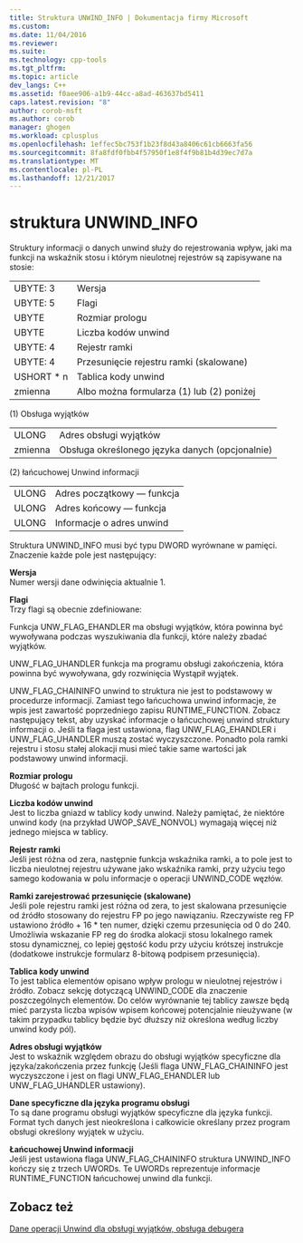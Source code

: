 ```yaml
---
title: Struktura UNWIND_INFO | Dokumentacja firmy Microsoft
ms.custom: 
ms.date: 11/04/2016
ms.reviewer: 
ms.suite: 
ms.technology: cpp-tools
ms.tgt_pltfrm: 
ms.topic: article
dev_langs: C++
ms.assetid: f0aee906-a1b9-44cc-a8ad-463637bd5411
caps.latest.revision: "8"
author: corob-msft
ms.author: corob
manager: ghogen
ms.workload: cplusplus
ms.openlocfilehash: 1effec5bc753f1b23f8d43a8406c61cb6663fa56
ms.sourcegitcommit: 8fa8fdf0fbb4f57950f1e8f4f9b81b4d39ec7d7a
ms.translationtype: MT
ms.contentlocale: pl-PL
ms.lasthandoff: 12/21/2017
---
```

# <a name="struct-unwindinfo"></a>struktura UNWIND_INFO
Struktury informacji o danych unwind służy do rejestrowania wpływ, jaki ma funkcji na wskaźnik stosu i którym nieulotnej rejestrów są zapisywane na stosie:  
  
|||  
|-|-|  
|UBYTE: 3|Wersja|  
|UBYTE: 5|Flagi|  
|UBYTE|Rozmiar prologu|  
|UBYTE|Liczba kodów unwind|  
|UBYTE: 4|Rejestr ramki|  
|UBYTE: 4|Przesunięcie rejestru ramki (skalowane)|  
|USHORT * n|Tablica kody unwind|  
|zmienna|Albo można formularza (1) lub (2) poniżej|  
  
 (1) Obsługa wyjątków  
  
|||  
|-|-|  
|ULONG|Adres obsługi wyjątków|  
|zmienna|Obsługa określonego języka danych (opcjonalnie)|  
  
 (2) łańcuchowej Unwind informacji  
  
|||  
|-|-|  
|ULONG|Adres początkowy — funkcja|  
|ULONG|Adres końcowy — funkcja|  
|ULONG|Informacje o adres unwind|  
  
 Struktura UNWIND_INFO musi być typu DWORD wyrównane w pamięci. Znaczenie każde pole jest następujący:  
  
 **Wersja**  
 Numer wersji dane odwinięcia aktualnie 1.  
  
 **Flagi**  
 Trzy flagi są obecnie zdefiniowane:  
  
 Funkcja UNW_FLAG_EHANDLER ma obsługi wyjątków, która powinna być wywoływana podczas wyszukiwania dla funkcji, które należy zbadać wyjątków.  
  
 UNW_FLAG_UHANDLER funkcja ma programu obsługi zakończenia, która powinna być wywoływana, gdy rozwinięcia Wystąpił wyjątek.  
  
 UNW_FLAG_CHAININFO unwind to struktura nie jest to podstawowy w procedurze informacji. Zamiast tego łańcuchowa unwind informacje, że wpis jest zawartość poprzedniego zapisu RUNTIME_FUNCTION. Zobacz następujący tekst, aby uzyskać informacje o łańcuchowej unwind struktury informacji o. Jeśli ta flaga jest ustawiona, flag UNW_FLAG_EHANDLER i UNW_FLAG_UHANDLER muszą zostać wyczyszczone. Ponadto pola ramki rejestru i stosu stałej alokacji musi mieć takie same wartości jak podstawowy unwind informacji.  
  
 **Rozmiar prologu**  
 Długość w bajtach prologu funkcji.  
  
 **Liczba kodów unwind**  
 Jest to liczba gniazd w tablicy kody unwind. Należy pamiętać, że niektóre unwind kody (na przykład UWOP_SAVE_NONVOL) wymagają więcej niż jednego miejsca w tablicy.  
  
 **Rejestr ramki**  
 Jeśli jest różna od zera, następnie funkcja wskaźnika ramki, a to pole jest to liczba nieulotnej rejestru używane jako wskaźnika ramki, przy użyciu tego samego kodowania w polu informacje o operacji UNWIND_CODE węzłów.  
  
 **Ramki zarejestrować przesunięcie (skalowane)**  
 Jeśli pole rejestru ramki jest różna od zera, to jest skalowana przesunięcie od źródło stosowany do rejestru FP po jego nawiązaniu. Rzeczywiste reg FP ustawiono źródło + 16 * ten numer, dzięki czemu przesunięcia od 0 do 240. Umożliwia wskazanie FP reg do środka alokacji stosu lokalnego ramek stosu dynamicznej, co lepiej gęstość kodu przy użyciu krótszej instrukcje (dodatkowe instrukcje formularz 8-bitową podpisem przesunięcia).  
  
 **Tablica kody unwind**  
 To jest tablica elementów opisano wpływ prologu w nieulotnej rejestrów i źródło. Zobacz sekcję dotyczącą UNWIND_CODE dla znaczenie poszczególnych elementów. Do celów wyrównanie tej tablicy zawsze będą mieć parzysta liczba wpisów wpisem końcowej potencjalnie nieużywane (w takim przypadku tablicy będzie być dłuższy niż określona według liczby unwind kody pól).  
  
 **Adres obsługi wyjątków**  
 Jest to wskaźnik względem obrazu do obsługi wyjątków specyficzne dla języka/zakończenia przez funkcję (Jeśli flaga UNW_FLAG_CHAININFO jest wyczyszczone i jest on flagi UNW_FLAG_EHANDLER lub UNW_FLAG_UHANDLER ustawiony).  
  
 **Dane specyficzne dla języka programu obsługi**  
 To są dane programu obsługi wyjątków specyficzne dla języka funkcji. Format tych danych jest nieokreślona i całkowicie określany przez program obsługi określony wyjątek w użyciu.  
  
 **Łańcuchowej Unwind informacji**  
 Jeśli jest ustawiona flaga UNW_FLAG_CHAININFO struktura UNWIND_INFO kończy się z trzech UWORDs.  Te UWORDs reprezentuje informacje RUNTIME_FUNCTION łańcuchowej unwind dla funkcji.  
  
## <a name="see-also"></a>Zobacz też  
 [Dane operacji Unwind dla obsługi wyjątków, obsługa debugera](../build/unwind-data-for-exception-handling-debugger-support.md)